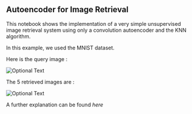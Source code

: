 ## Autoencoder for Image Retrieval

This notebook shows the implementation of a very simple unsupervised image retrieval system using only a convolution autoencoder and the KNN algorithm.

In this example, we used the MNIST dataset.


Here is the query image :

![Optional Text](../master/Images/query_image.png)

The 5 retrieved images are : 

![Optional Text](../master/Images/retrieved_images.png)

A further explanation can be found *here*
